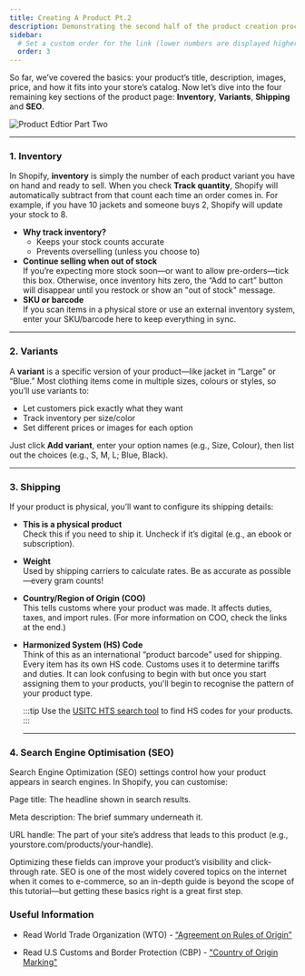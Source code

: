 ```yaml
---
title: Creating A Product Pt.2
description: Demonstrating the second half of the product creation process.
sidebar:
  # Set a custom order for the link (lower numbers are displayed higher up)
  order: 3
---
```


So far, we’ve covered the basics: your product’s title, description, images, price, and how it fits into your store’s catalog. Now let’s dive into the four remaining key sections of the product page: **Inventory**, **Variants**, **Shipping** and **SEO**.

![Product Edtior Part Two](/images/product_creation/product_editor_2.jpg)

---

### 1. Inventory

In Shopify, **inventory** is simply the number of each product variant you have on hand and ready to sell. When you check **Track quantity**, Shopify will automatically subtract from that count each time an order comes in. For example, if you have 10 jackets and someone buys 2, Shopify will update your stock to 8.

- **Why track inventory?**
  - Keeps your stock counts accurate
  - Prevents overselling (unless you choose to)
- **Continue selling when out of stock**  
   If you’re expecting more stock soon—or want to allow pre-orders—tick this box. Otherwise, once inventory hits zero, the “Add to cart” button will disappear until you restock or show an "out of stock" message.
- **SKU or barcode**  
   If you scan items in a physical store or use an external inventory system, enter your SKU/barcode here to keep everything in sync.

---

### 2. Variants

A **variant** is a specific version of your product—like jacket in “Large” or “Blue.” Most clothing items come in multiple sizes, colours or styles, so you’ll use variants to:

- Let customers pick exactly what they want
- Track inventory per size/color
- Set different prices or images for each option

Just click **Add variant**, enter your option names (e.g., Size, Colour), then list out the choices (e.g., S, M, L; Blue, Black).

---

### 3. Shipping

If your product is physical, you’ll want to configure its shipping details:

- **This is a physical product**  
   Check this if you need to ship it. Uncheck if it’s digital (e.g., an ebook or subscription).
- **Weight**  
   Used by shipping carriers to calculate rates. Be as accurate as possible—every gram counts!
- **Country/Region of Origin (COO)**  
   This tells customs where your product was made. It affects duties, taxes, and import rules. (For more information on COO, check the links at the end.)
- **Harmonized System (HS) Code**  
   Think of this as an international “product barcode” used for shipping. Every item has its own HS code. Customs uses it to determine tariffs and duties. It can look confusing to begin with but once you start assigning them to your products, you'll begin to recognise the pattern of your product type.

  :::tip
  Use the [USITC HTS search tool](https://hts.usitc.gov/) to find HS codes for your products.
  :::

  ***

### 4. Search Engine Optimisation (SEO)

Search Engine Optimization (SEO) settings control how your product appears in search engines. In Shopify, you can customise:

Page title: The headline shown in search results.

Meta description: The brief summary underneath it.

URL handle: The part of your site’s address that leads to this product (e.g., yourstore.com/products/your-handle).

Optimizing these fields can improve your product’s visibility and click-through rate. SEO is one of the most widely covered topics on the internet when it comes to e-commerce, so an in-depth guide is beyond the scope of this tutorial—but getting these basics right is a great first step.

### Useful Information

- Read World Trade Organization (WTO) - [“Agreement on
  Rules of Origin”](https://www.wto.org/english/tratop_e/roi_e/roi_info_e.htm)

- Read U.S Customs and Border Protection (CBP) - ["Country
  of Origin Marking"](https://www.cbp.gov/trade/basic-import-export/marking-requirements)
